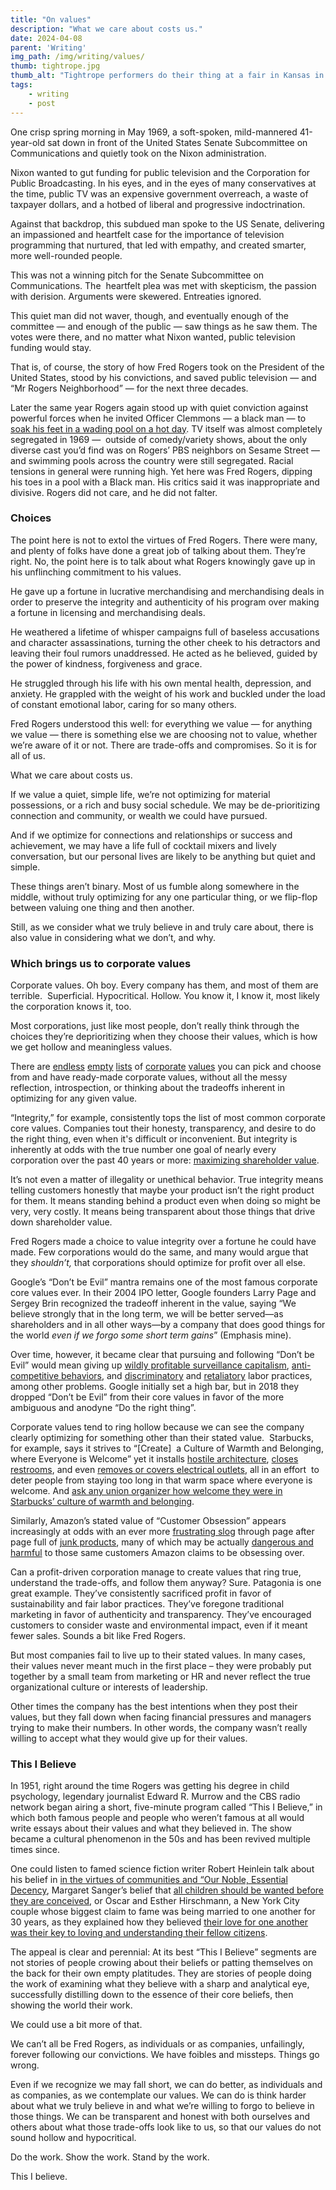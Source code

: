 ```yaml
---
title: "On values"
description: "What we care about costs us."
date: 2024-04-08
parent: 'Writing'
img_path: /img/writing/values/
thumb: tightrope.jpg
thumb_alt: "Tightrope performers do their thing at a fair in Kansas in 1939. Photo from the Library of Congress."
tags:
    - writing
    - post
---
```


One crisp spring morning in May 1969, a soft-spoken, mild-mannered 41-year-old sat down in front of the United States Senate Subcommittee on Communications and quietly took on the Nixon administration.

Nixon wanted to gut funding for public television and the Corporation for Public Broadcasting. In his eyes, and in the eyes of many conservatives at the time, public TV was an expensive government overreach, a waste of taxpayer dollars, and a hotbed of liberal and progressive indoctrination.

Against that backdrop, this subdued man spoke to the US Senate, delivering an impassioned and heartfelt case for the importance of television programming that nurtured, that led with empathy, and created smarter, more well-rounded people. 

This was not a winning pitch for the Senate Subcommittee on Communications. The  heartfelt plea was met with skepticism, the passion with derision. Arguments were skewered. Entreaties ignored. 

This quiet man did not waver, though, and eventually enough of the committee — and enough of the public — saw things as he saw them. The votes were there, and no matter what Nixon wanted, public television funding would stay.

That is, of course, the story of how Fred Rogers took on the President of the United States, stood by his convictions, and saved public television — and “Mr Rogers Neighborhood” — for the next three decades.

Later the same year Rogers again stood up with quiet conviction against powerful forces when he invited Officer Clemmons — a black man — to [soak his feet in a wading pool on a hot day](https://www.youtube.com/watch?v=v4recJ6qXyk). TV itself was almost completely segregated in 1969 —  outside of comedy/variety shows, about the only diverse cast you’d find was on Rogers’ PBS neighbors on Sesame Street — and swimming pools across the country were still segregated. Racial tensions in general were running high. Yet here was Fred Rogers, dipping his toes in a pool with a Black man. His critics said it was inappropriate and divisive. Rogers did not care, and he did not falter. 

### Choices

The point here is not to extol the virtues of Fred Rogers. There were many, and plenty of folks have done a great job of talking about them. They’re right. No, the point here is to talk about what Rogers knowingly gave up in his unflinching commitment to his values.

He gave up a fortune in lucrative merchandising and merchandising deals in order to preserve the integrity and authenticity of his program over making a fortune in licensing and merchandising deals.

He weathered a lifetime of whisper campaigns full of baseless accusations and character assassinations, turning the other cheek to his detractors and leaving their foul rumors unaddressed. He acted as he believed, guided by the power of kindness, forgiveness and grace.

He struggled through his life with his own mental health, depression, and anxiety. He grappled with the weight of his work and buckled under the load of constant emotional labor, caring for so many others. 

Fred Rogers understood this well: for everything we value — for anything we value — there is something else we are choosing not to value, whether we’re aware of it or not. There are trade-offs and compromises. So it is for all of us. 

What we care about costs us.

If we value a quiet, simple life, we’re not optimizing for material possessions, or a rich and busy social schedule. We may be de-prioritizing connection and community, or wealth we could have pursued.

And if we optimize for connections and relationships or success and achievement, we may have a life full of cocktail mixers and lively conversation, but our personal lives are likely to be anything but quiet and simple. 

These things aren’t binary. Most of us fumble along somewhere in the middle, without truly optimizing for any one particular thing, or we flip-flop between valuing one thing and then another. 

Still, as we consider what we truly believe in and truly care about, there is also value in considering what we don’t, and why.

### Which brings us to corporate values

Corporate values. Oh boy. Every company has them, and most of them are terrible.  Superficial. Hypocritical. Hollow. You know it, I know it, most likely the corporation knows it, too.

Most corporations, just like most people, don’t really think through the choices they’re deprioritizing when they choose their values, which is how we get hollow and meaningless values.

There are [endless](https://blog.hubspot.com/marketing/company-values) [empty](https://www.indeed.com/hire/c/info/company-values) [lists](https://www.wordstream.com/blog/ws/2021/06/09/company-core-values) of [corporate](https://builtin.com/company-culture/company-core-values-examples) [values](https://www.hotjar.com/blog/company-values/) you can pick and choose from and have ready-made corporate values, without all the messy reflection, introspection, or thinking about the tradeoffs inherent in optimizing for any given value.

“Integrity,” for example, consistently tops the list of most common corporate core values. Companies tout their honesty, transparency, and desire to do the right thing, even when it's difficult or inconvenient. But integrity is inherently at odds with the true number one goal of nearly every corporation over the past 40 years or more: [maximizing shareholder value](https://www.forbes.com/sites/stevedenning/2014/06/17/why-the-worlds-dumbest-idea-is-finally-dying/?sh=5ed3f61f104e). 

It’s not even a matter of illegality or unethical behavior. True integrity means telling customers honestly that maybe your product isn’t the right product for them. It means standing behind a product even when doing so might be very, very costly. It means being transparent about those things that drive down shareholder value. 

Fred Rogers made a choice to value integrity over a fortune he could have made. Few corporations would do the same, and many would argue that they _shouldn’t,_ that corporations should optimize for profit over all else.

Google’s “Don’t be Evil” mantra remains one of the most famous corporate core values ever. In their 2004 IPO letter, Google founders Larry Page and Sergey Brin recognized the tradeoff inherent in the value, saying “We believe strongly that in the long term, we will be better served—as shareholders and in all other ways—by a company that does good things for the world _even if we forgo some short term gains_” (Emphasis mine).

Over time, however, it became clear that pursuing and following “Don’t be Evil” would mean giving up [wildly profitable surveillance capitalism](https://longreads.com/2019/09/05/how-google-discovered-the-value-of-surveillance/), [anti-competitive behaviors](https://www.bbc.com/news/business-55357340), and [discriminatory](https://www.nytimes.com/2022/03/18/technology/google-discrimination-suit-black-employees.html) and [retaliatory](https://fortune.com/2023/08/03/union-accuses-google-of-retaliating-against-workers-for-organizing/) labor practices, among other problems. Google initially set a high bar, but in 2018 they dropped “Don’t be Evil” from their core values in favor of the more ambiguous and anodyne “Do the right thing”.

Corporate values tend to ring hollow because we can see the company clearly optimizing for something other than their stated value.  Starbucks, for example, says it strives to “\[Create\]  a Culture of Warmth and Belonging, where Everyone is Welcome” yet it installs [hostile architecture](https://www.reddit.com/r/HostileArchitecture/comments/or9zlt/new_chairs_in_starbucks_specifically_designed_so/), [closes restrooms](https://www.cnn.com/2022/06/10/business-food/howard-schultz-starbucks-bathrooms/index.html), and even [removes or covers electrical outlets](https://www.nbcbayarea.com/news/local/why-are-electrical-outlets-covered-at-starbucks/3350970/), all in an effort  to deter people from staying too long in that warm space where everyone is welcome. And [ask any union organizer how welcome they were in Starbucks’ culture of warmth and belonging](https://www.nytimes.com/2023/07/21/opinion/starbucks-union-strikes-labor-movement.html).

Similarly, Amazon’s stated value of “Customer Obsession” appears increasingly at odds with an ever more [frustrating slog](https://www.theatlantic.com/technology/archive/2023/09/amazon-shopping-experience-decline/675472/) through page after page full of [junk products](https://nymag.com/intelligencer/2023/01/why-does-it-feel-like-amazon-is-making-itself-worse.html), many of which may be actually [dangerous and harmful](https://www.cnn.com/2021/07/15/tech/cpsc-sues-amazon/index.html) to those same customers Amazon claims to be obsessing over.

Can a profit-driven corporation manage to create values that ring true, understand the trade-offs, and follow them anyway? Sure. Patagonia is one great example. They’ve consistently sacrificed profit in favor of sustainability and fair labor practices. They’ve foregone traditional marketing in favor of authenticity and transparency. They’ve encouraged customers to consider waste and environmental impact, even if it meant fewer sales. Sounds a bit like Fred Rogers.

But most companies fail to live up to their stated values. In many cases, their values never meant much in the first place – they were probably put together by a small team from marketing or HR and never reflect the true organizational culture or interests of leadership. 

Other times the company has the best intentions when they post their values, but they fall down when facing financial pressures and managers trying to make their numbers. In other words, the company wasn’t really willing to accept what they would give up for their values.

### This I Believe

In 1951, right around the time Rogers was getting his degree in child psychology, legendary journalist Edward R. Murrow and the CBS radio network began airing a short, five-minute program called “This I Believe,” in which both famous people and people who weren’t famous at all would write essays about their values and what they believed in. The show became a cultural phenomenon in the 50s and has been revived multiple times since.

One could listen to famed science fiction writer Robert Heinlein talk about his belief in [in the virtues of communities and “Our Noble, Essential Decency](https://thisibelieve.org/essay/16630/), Margaret Sanger’s belief that [all children should be wanted before they are conceived](https://thisibelieve.org/essay/16953/), or Oscar and Esther Hirschmann, a New York City couple whose biggest claim to fame was being married to one another for 30 years, as they explained how they believed [their love for one another was their key to loving and understanding their fellow citizens](https://thisibelieve.org/essay/16602/).

The appeal is clear and perennial: At its best “This I Believe” segments are not stories of people crowing about their beliefs or patting themselves on the back for their own empty platitudes. They are stories of people doing the work of examining what they believe with a sharp and analytical eye, successfully distilling down to the essence of their core beliefs, then showing the world their work.

We could use a bit more of that.

We can’t all be Fred Rogers, as individuals or as companies, unfailingly, forever following our convictions. We have foibles and missteps. Things go wrong. 

Even if we recognize we may fall short, we can do better, as individuals and as companies, as we contemplate our values. We can do is think harder about what we truly believe in and what we’re willing to forgo to believe in those things. We can be transparent and honest with both ourselves and others about what those trade-offs look like to us, so that our values do not sound hollow and hypocritical. 

Do the work. Show the work. Stand by the work. 

This I believe.